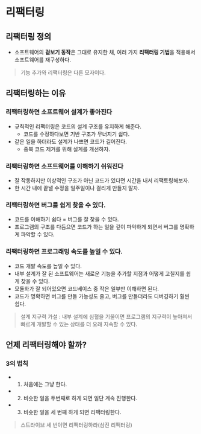 # 리팩터링
## 리팩터링 정의
- 소프트웨어의 **겉보기 동작**은 그대로 유지한 채, 여러 가지 **리팩터링 기법**을 적용해서 소프트웨어를 재구성하다.
> 기능 추가와 리팩터링은 다른 모자이다.

## 리팩터링하는 이유
### 리팩터링하면 소프트웨어 설계가 좋아진다
- 규칙적인 리팩터링은 코드의 설계 구조를 유지하게 해준다.
    - 코드를 수정하다보면 기반 구조가 무너지기 쉽다.
- 같은 일을 하더라도 설계가 나쁘면 코드가 길어진다.
    - 중복 코드 제거를 위해 설계를 개선하자.

### 리팩터링하면 소프트웨어를 이해하기 쉬워진다
- 잘 작동하지만 이상적인 구조가 아닌 코드가 있다면 시간을 내서 리팩토링해보자.
- 한 시간 내에 끝낼 수정을 일주일이나 걸리게 만들지 말자.

### 리팩터링하면 버그를 쉽게 찾을 수 있다.
- 코드를 이해하기 쉽다 = 버그를 잘 찾을 수 있다.
- 프로그램의 구조를 다듬으면 코드가 하는 일을 깊이 파악하게 되면서 버그를 명확하게 파악할 수 있다.

### 리팩터링하면 프로그래밍 속도를 높일 수 있다.
- 코드 개발 속도를 높일 수 있다.
- 내부 설계가 잘 된 소프트웨어는 새로운 기능을 추가할 지점과 어떻게 고칠지를 쉽게 찾을 수 있다.
- 모듈화가 잘 되어있으면 코드베이스 중 작은 일부만 이해하면 된다.
- 코드가 명확하면 버그를 만들 가능성도 줄고, 버그를 만들더라도 디버깅하기 훨씬 쉽다.
> 설계 지구력 가설 : 내부 설계에 심혈을 기울이면 프로그램의 지구력이 높아져서 빠르게 개발할 수 있는 상태를 더 오래 지속할 수 있다.

## 언제 리팩터링해야 할까?
### 3의 법칙
- 1. 처음에는 그냥 한다.
- 2. 비슷한 일을 두번째로 하게 되면 일단 계속 진행한다.
- 3. 비슷한 일을 세 번째 하게 되면 리팩터링한다.
> 스트라이브 세 번이면 리팩터링하라(삼진 리팩터링)
